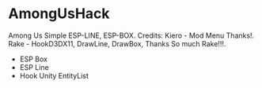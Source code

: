 # AmongUsHack
Among Us Simple ESP-LINE, ESP-BOX.
Credits:
Kiero - Mod Menu Thanks!.
Rake - HookD3DX11, DrawLine, DrawBox, Thanks So much Rake!!!.

- ESP Box
- ESP Line
- Hook Unity EntityList
